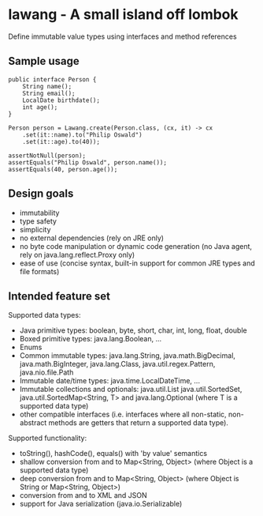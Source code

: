 # lawang - A small island off lombok
Define immutable value types using interfaces and method references

## Sample usage

    public interface Person {
        String name();
        String email();
        LocalDate birthdate();
        int age();
    }
    
    Person person = Lawang.create(Person.class, (cx, it) -> cx
        .set(it::name).to("Philip Oswald")
        .set(it::age).to(40));
    
    assertNotNull(person);
    assertEquals("Philip Oswald", person.name());
    assertEquals(40, person.age());

## Design goals

* immutability
* type safety
* simplicity
* no external dependencies (rely on JRE only)
* no byte code manipulation or dynamic code generation (no Java agent, rely on java.lang.reflect.Proxy only)
* ease of use (concise syntax, built-in support for common JRE types and file formats)

## Intended feature set

Supported data types:
* Java primitive types: boolean, byte, short, char, int, long, float, double
* Boxed primitive types: java.lang.Boolean, ...
* Enums
* Common immutable types: java.lang.String, java.math.BigDecimal, java.math.BigInteger, 
  java.lang.Class, java.util.regex.Pattern, java.nio.file.Path
* Immutable date/time types: java.time.LocalDateTime, ...
* Immutable collections and optionals: java.util.List<T> java.util.SortedSet<T>, java.util.SortedMap<String, T>
  and java.lang.Optional<T> (where T is a supported data type)
* other compatible interfaces (i.e. interfaces where all non-static, non-abstract methods are getters that 
  return a supported data type).

Supported functionality:
* toString(), hashCode(), equals() with 'by value' semantics
* shallow conversion from and to Map<String, Object> (where Object is a supported data type)
* deep conversion from and to Map<String, Object> (where Object is String or Map<String, Object>) 
* conversion from and to XML and JSON
* support for Java serialization (java.io.Serializable)
